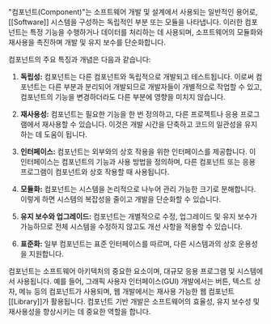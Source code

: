 "컴포넌트(Component)"는 소프트웨어 개발 및 설계에서 사용되는 일반적인 용어로, [[Software]] 시스템을 구성하는 독립적인 부분 또는 모듈을 나타냅니다. 이러한 컴포넌트는 특정 기능을 수행하거나 데이터를 처리하는 데 사용되며, 소프트웨어의 모듈화와 재사용을 촉진하며 개발 및 유지 보수를 단순화합니다.

컴포넌트의 주요 특징과 개념은 다음과 같습니다:

1. **독립성:** 컴포넌트는 다른 컴포넌트와 독립적으로 개발되고 테스트됩니다. 이로써 컴포넌트는 다른 부분과 분리되어 개발되므로 개발자들이 개별적으로 작업할 수 있고, 컴포넌트의 기능을 변경하더라도 다른 부분에 영향을 미치지 않습니다.
    
2. **재사용성:** 컴포넌트는 필요한 기능을 한 번 정의하고, 다른 프로젝트나 응용 프로그램에서 재사용할 수 있습니다. 이것은 개발 시간을 단축하고 코드의 일관성을 유지하는 데 도움이 됩니다.
    
3. **인터페이스:** 컴포넌트는 외부와의 상호 작용을 위한 인터페이스를 제공합니다. 이 인터페이스는 컴포넌트의 기능과 사용 방법을 정의하며, 다른 컴포넌트 또는 응용 프로그램이 컴포넌트와 상호 작용할 때 사용됩니다.
    
4. **모듈화:** 컴포넌트는 시스템을 논리적으로 나누어 관리 가능한 크기로 분해합니다. 이렇게 하면 시스템의 복잡성을 줄이고 개발을 단순화할 수 있습니다.
    
5. **유지 보수와 업그레이드:** 컴포넌트는 개별적으로 수정, 업그레이드 및 유지 보수가 가능하므로 전체 시스템을 수정하지 않고도 개선 사항을 적용할 수 있습니다.
    
6. **표준화:** 일부 컴포넌트는 표준 인터페이스를 따르며, 다른 시스템과의 상호 운용성을 지원합니다.
    

컴포넌트는 소프트웨어 아키텍처의 중요한 요소이며, 대규모 응용 프로그램 및 시스템에서 사용됩니다. 예를 들어, 그래픽 사용자 인터페이스(GUI) 개발에서는 버튼, 텍스트 상자, 메뉴 등의 컴포넌트가 사용되며, 웹 개발에서는 재사용 가능한 웹 컴포넌트 [[Library]]가 활용됩니다. 컴포넌트 기반 개발은 소프트웨어의 효율성, 유지 보수성 및 재사용성을 향상시키는 데 중요한 역할을 합니다.